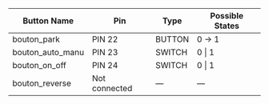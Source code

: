 | Button Name          | Pin          | Type     | Possible States   |
|----------------------|--------------|----------|-------------------|
| bouton_park          | PIN 22       | BUTTON   | 0 → 1             |
| bouton_auto_manu     | PIN 23       | SWITCH   | 0 &#124; 1        |
| bouton_on_off        | PIN 24       | SWITCH   | 0 &#124; 1        |
| bouton_reverse       | Not connected| —        | —                 |
